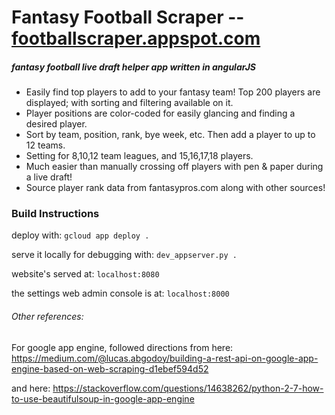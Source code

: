 Fantasy Football Scraper -- [footballscraper.appspot.com](https://footballscraper.appspot.com)
========================

##### fantasy football live draft helper app written in angularJS
<ul>
<li>Easily find top players to add to your fantasy team! Top 200 players are displayed; with sorting and filtering available on it. 
</li><li> Player positions are color-coded for easily glancing and finding a desired player.
</li><li> Sort by team, position, rank, bye week, etc. Then add a player to up to 12 teams.
</li><li> Setting for 8,10,12 team leagues, and 15,16,17,18 players.
</li><li> Much easier than manually crossing off players with pen & paper during a live draft!
</li><li> Source player rank data from fantasypros.com along with other sources!
</li></ul>

### Build Instructions

deploy with: `gcloud app deploy .`

serve it locally for debugging with: `dev_appserver.py .`

website's served at: `localhost:8080`

the settings web admin console is at: `localhost:8000`

###### Other references:

For google app engine, followed directions from here: https://medium.com/@lucas.abgodoy/building-a-rest-api-on-google-app-engine-based-on-web-scraping-d1ebef594d52

and here: https://stackoverflow.com/questions/14638262/python-2-7-how-to-use-beautifulsoup-in-google-app-engine

